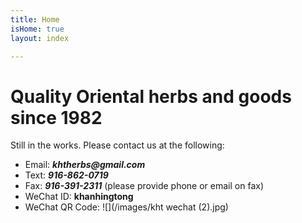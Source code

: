 ```yaml
---
title: Home
isHome: true
layout: index

---
```

# Quality Oriental herbs and goods since 1982

Still in the works. Please contact us at the following:

* Email: **_khtherbs@gmail.com_**
* Text: **_916-862-0719_**
* Fax: **_916-391-2311_** (please provide phone or email on fax)
* WeChat ID: **khanhingtong**
* WeChat QR Code: ![](/images/kht wechat (2).jpg)